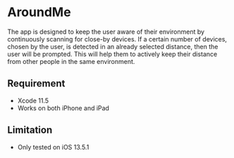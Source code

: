 # AroundMe
The app is designed to keep the user aware of their environment by continuously scanning for close-by
devices. If a certain number of devices, chosen by the user, is detected in an already selected distance,
then the user will be prompted. This will help them to actively keep their distance from other people in
the same environment.

## Requirement
* Xcode 11.5
* Works on both iPhone and iPad

## Limitation
* Only tested on iOS 13.5.1
